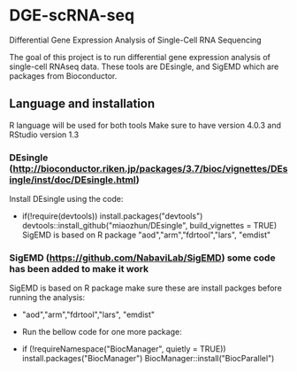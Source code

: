 # DGE-scRNA-seq
Differential Gene Expression Analysis of Single-Cell RNA Sequencing

The goal of this project is to run differential gene expression analysis of single-cell RNAseq data. These tools are DEsingle, and SigEMD which are packages from Bioconductor. 

## Language and installation
R language will be used for both tools
Make sure to have version 4.0.3 and RStudio version 1.3

### DEsingle (http://bioconductor.riken.jp/packages/3.7/bioc/vignettes/DEsingle/inst/doc/DEsingle.html)
Install DEsingle using the code:
- if(!require(devtools)) install.packages("devtools")
devtools::install_github("miaozhun/DEsingle", build_vignettes = TRUE)
SigEMD is based on R package "aod","arm","fdrtool","lars", "emdist"

### SigEMD (https://github.com/NabaviLab/SigEMD) some code has been added to make it work 
SigEMD is based on R package make sure these are install packges before running the analysis:
- "aod","arm","fdrtool","lars", "emdist"
* Run the bellow code for one more package:
- if (!requireNamespace("BiocManager", quietly = TRUE))
install.packages("BiocManager")
BiocManager::install("BiocParallel")
